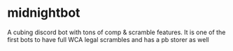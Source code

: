 # midnightbot
A cubing discord bot with tons of comp &amp; scramble features. It is one of the first bots to have full WCA legal scrambles and has a pb storer as well 
